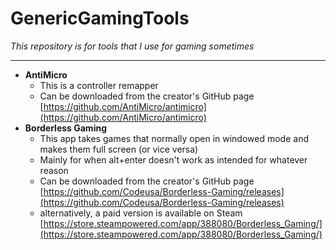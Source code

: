 # GenericGamingTools
<i> This repository is for tools that I use for gaming sometimes </i>

---

- <b>AntiMicro</b>
  - This is a controller remapper 
  - Can be downloaded from the creator's GitHub page [https://github.com/AntiMicro/antimicro](https://github.com/AntiMicro/antimicro) 
- <b>Borderless Gaming</b>
  - This app takes games that normally open in windowed mode and makes them full screen (or vice versa) 
  - Mainly for when alt+enter doesn't work as intended for whatever reason 
  - Can be downloaded from the creator's GitHub page [https://github.com/Codeusa/Borderless-Gaming/releases](https://github.com/Codeusa/Borderless-Gaming/releases) 
  - alternatively, a paid version is available on Steam [https://store.steampowered.com/app/388080/Borderless_Gaming/](https://store.steampowered.com/app/388080/Borderless_Gaming/) 
